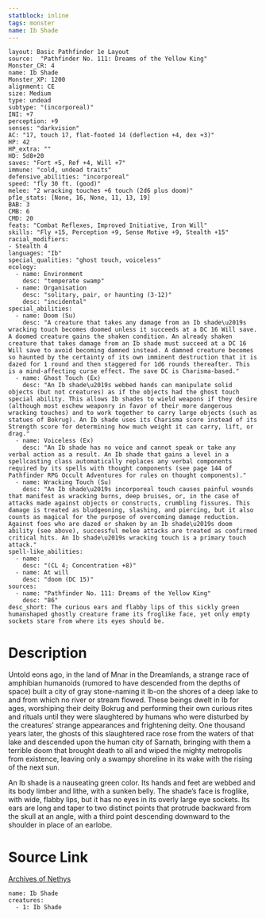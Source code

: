 ```yaml
---
statblock: inline
tags: monster
name: Ib Shade
---
```

```statblock
layout: Basic Pathfinder 1e Layout
source:  "Pathfinder No. 111: Dreams of the Yellow King"
Monster_CR: 4
name: Ib Shade
Monster_XP: 1200
alignment: CE
size: Medium
type: undead
subtype: "(incorporeal)"
INI: +7
perception: +9
senses: "darkvision"
AC: "17, touch 17, flat-footed 14 (deflection +4, dex +3)"
HP: 42
HP_extra: ""
HD: 5d8+20
saves: "Fort +5, Ref +4, Will +7"
immune: "cold, undead traits"
defensive_abilities: "incorporeal"
speed: "fly 30 ft. (good)"
melee: "2 wracking touches +6 touch (2d6 plus doom)"
pf1e_stats: [None, 16, None, 11, 13, 19]
BAB: 3
CMB: 6
CMD: 20
feats: "Combat Reflexes, Improved Initiative, Iron Will"
skills: "Fly +15, Perception +9, Sense Motive +9, Stealth +15"
racial_modifiers:
- Stealth 4
languages: "Ib"
special_qualities: "ghost touch, voiceless"
ecology:
  - name: Environment
    desc: "temperate swamp"
  - name: Organisation
    desc: "solitary, pair, or haunting (3-12)"
    desc: "incidental"
special_abilities:
  - name: Doom (Su)
    desc: "A creature that takes any damage from an Ib shade\u2019s wracking touch becomes doomed unless it succeeds at a DC 16 Will save. A doomed creature gains the shaken condition. An already shaken creature that takes damage from an Ib shade must succeed at a DC 16 Will save to avoid becoming damned instead. A damned creature becomes so haunted by the certainty of its own imminent destruction that it is dazed for 1 round and then staggered for 1d6 rounds thereafter. This is a mind-affecting curse effect. The save DC is Charisma-based."
  - name: Ghost Touch (Ex)
    desc: "An Ib shade\u2019s webbed hands can manipulate solid objects (but not creatures) as if the objects had the ghost touch special ability. This allows Ib shades to wield weapons if they desire (although most eschew weaponry in favor of their more dangerous wracking touches) and to work together to carry large objects (such as statues of Bokrug). An Ib shade uses its Charisma score instead of its Strength score for determining how much weight it can carry, lift, or drag."
  - name: Voiceless (Ex)
    desc: "An Ib shade has no voice and cannot speak or take any verbal action as a result. An Ib shade that gains a level in a spellcasting class automatically replaces any verbal components required by its spells with thought components (see page 144 of Pathfinder RPG Occult Adventures for rules on thought components)."
  - name: Wracking Touch (Su)
    desc: "An Ib shade\u2019s incorporeal touch causes painful wounds that manifest as wracking burns, deep bruises, or, in the case of attacks made against objects or constructs, crumbling fissures. This damage is treated as bludgeoning, slashing, and piercing, but it also counts as magical for the purpose of overcoming damage reduction. Against foes who are dazed or shaken by an Ib shade\u2019s doom ability (see above), successful melee attacks are treated as confirmed critical hits. An Ib shade\u2019s wracking touch is a primary touch attack."
spell-like_abilities:
  - name:
    desc: "(CL 4; Concentration +8)"
  - name: At will
    desc: "doom (DC 15)"
sources:
  - name: "Pathfinder No. 111: Dreams of the Yellow King"
    desc: "86"
desc_short: The curious ears and flabby lips of this sickly green humanshaped ghostly creature frame its froglike face, yet only empty sockets stare from where its eyes should be.
```
# Description
Untold eons ago, in the land of Mnar in the Dreamlands, a strange race of amphibian humanoids (rumored to have descended from the depths of space) built a city of gray stone-naming it Ib-on the shores of a deep lake to and from which no river or stream flowed. These beings dwelt in Ib for ages, worshiping their deity Bokrug and performing their own curious rites and rituals until they were slaughtered by humans who were disturbed by the creatures’ strange appearances and frightening deity. One thousand years later, the ghosts of this slaughtered race rose from the waters of that lake and descended upon the human city of Sarnath, bringing with them a terrible doom that brought death to all and wiped the mighty metropolis from existence, leaving only a swampy shoreline in its wake with the rising of the next sun.

An Ib shade is a nauseating green color. Its hands and feet are webbed and its body limber and lithe, with a sunken belly. The shade’s face is froglike, with wide, flabby lips, but it has no eyes in its overly large eye sockets. Its ears are long and taper to two distinct points that protrude backward from the skull at an angle, with a third point descending downward to the shoulder in place of an earlobe.
# Source Link
[Archives of Nethys](https://aonprd.com/MonsterDisplay.aspx?ItemName=Ib%20Shade)
```encounter-table
name: Ib Shade
creatures:
  - 1: Ib Shade
```
